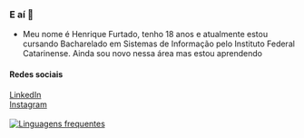 ### E aí 👋
- Meu nome é Henrique Furtado, tenho 18 anos e atualmente estou cursando Bacharelado em Sistemas de Informação pelo Instituto Federal Catarinense. Ainda sou novo nessa área mas estou aprendendo
#### Redes sociais
<a href="https://www.linkedin.com/in/henrique-furtado-7b8b492b9/"> LinkedIn </a> <br/>
<a href="https://www.instagram.com/henrique.furtado47/"> Instagram </a> <br/> <br/>
[![Linguagens frequentes](https://github-readme-stats.vercel.app/api/top-langs/&theme=gotham/?username=henrique-furtado47)](https://github.com/anuraghazra/github-readme-stats)
